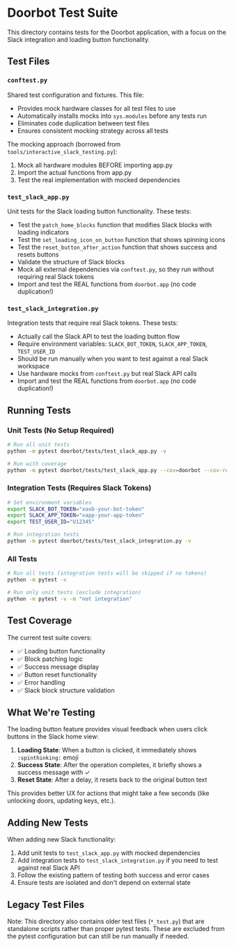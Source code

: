 # Doorbot Test Suite

This directory contains tests for the Doorbot application, with a focus on the Slack integration and loading button functionality.

## Test Files

### `conftest.py`

Shared test configuration and fixtures. This file:

- Provides mock hardware classes for all test files to use
- Automatically installs mocks into `sys.modules` before any tests run
- Eliminates code duplication between test files
- Ensures consistent mocking strategy across all tests

The mocking approach (borrowed from `tools/interactive_slack_testing.py`):

1. Mock all hardware modules BEFORE importing app.py
2. Import the actual functions from app.py
3. Test the real implementation with mocked dependencies

### `test_slack_app.py`

Unit tests for the Slack loading button functionality. These tests:

- Test the `patch_home_blocks` function that modifies Slack blocks with loading indicators
- Test the `set_loading_icon_on_button` function that shows spinning icons
- Test the `reset_button_after_action` function that shows success and resets buttons
- Validate the structure of Slack blocks
- Mock all external dependencies via `conftest.py`, so they run without requiring real Slack tokens
- Import and test the REAL functions from `doorbot.app` (no code duplication!)

### `test_slack_integration.py`

Integration tests that require real Slack tokens. These tests:

- Actually call the Slack API to test the loading button flow
- Require environment variables: `SLACK_BOT_TOKEN`, `SLACK_APP_TOKEN`, `TEST_USER_ID`
- Should be run manually when you want to test against a real Slack workspace
- Use hardware mocks from `conftest.py` but real Slack API calls
- Import and test the REAL functions from `doorbot.app` (no code duplication!)

## Running Tests

### Unit Tests (No Setup Required)

```bash
# Run all unit tests
python -m pytest doorbot/tests/test_slack_app.py -v

# Run with coverage
python -m pytest doorbot/tests/test_slack_app.py --cov=doorbot --cov-report=html
```

### Integration Tests (Requires Slack Tokens)

```bash
# Set environment variables
export SLACK_BOT_TOKEN="xoxb-your-bot-token"
export SLACK_APP_TOKEN="xapp-your-app-token" 
export TEST_USER_ID="U12345"

# Run integration tests
python -m pytest doorbot/tests/test_slack_integration.py -v
```

### All Tests

```bash
# Run all tests (integration tests will be skipped if no tokens)
python -m pytest -v

# Run only unit tests (exclude integration)
python -m pytest -v -m "not integration"
```

## Test Coverage

The current test suite covers:

- ✅ Loading button functionality
- ✅ Block patching logic
- ✅ Success message display
- ✅ Button reset functionality
- ✅ Error handling
- ✅ Slack block structure validation

## What We're Testing

The loading button feature provides visual feedback when users click buttons in the Slack home view:

1. **Loading State**: When a button is clicked, it immediately shows `:spinthinking:` emoji
2. **Success State**: After the operation completes, it briefly shows a success message with ✓
3. **Reset State**: After a delay, it resets back to the original button text

This provides better UX for actions that might take a few seconds (like unlocking doors, updating keys, etc.).

## Adding New Tests

When adding new Slack functionality:

1. Add unit tests to `test_slack_app.py` with mocked dependencies
2. Add integration tests to `test_slack_integration.py` if you need to test against real Slack API
3. Follow the existing pattern of testing both success and error cases
4. Ensure tests are isolated and don't depend on external state

## Legacy Test Files

Note: This directory also contains older test files (`*_test.py`) that are standalone scripts rather than proper pytest tests. These are excluded from the pytest configuration but can still be run manually if needed.
